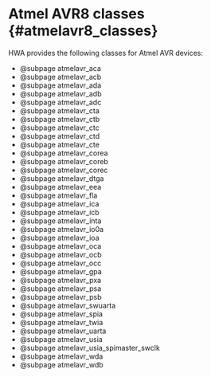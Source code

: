 
Atmel AVR8 classes {#atmelavr8_classes}
==================

HWA provides the following classes for Atmel AVR devices:

* @subpage atmelavr_aca
* @subpage atmelavr_acb
* @subpage atmelavr_ada
* @subpage atmelavr_adb
* @subpage atmelavr_adc
* @subpage atmelavr_cta
* @subpage atmelavr_ctb
* @subpage atmelavr_ctc
* @subpage atmelavr_ctd
* @subpage atmelavr_cte
* @subpage atmelavr_corea
* @subpage atmelavr_coreb
* @subpage atmelavr_corec
* @subpage atmelavr_dtga
* @subpage atmelavr_eea
* @subpage atmelavr_fla
* @subpage atmelavr_ica
* @subpage atmelavr_icb
* @subpage atmelavr_inta
* @subpage atmelavr_io0a
* @subpage atmelavr_ioa
* @subpage atmelavr_oca
* @subpage atmelavr_ocb
* @subpage atmelavr_occ
* @subpage atmelavr_gpa
* @subpage atmelavr_pxa
* @subpage atmelavr_psa
* @subpage atmelavr_psb
* @subpage atmelavr_swuarta
* @subpage atmelavr_spia
* @subpage atmelavr_twia
* @subpage atmelavr_uarta
* @subpage atmelavr_usia
* @subpage atmelavr_usia_spimaster_swclk
* @subpage atmelavr_wda
* @subpage atmelavr_wdb
